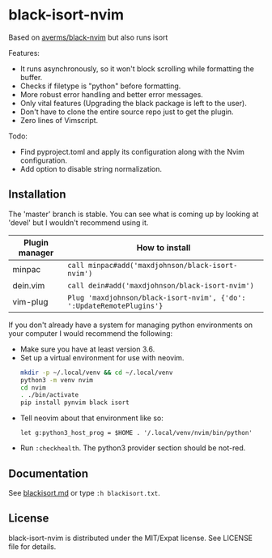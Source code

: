 # black-isort-nvim

Based on [averms/black-nvim] but also runs isort

Features:

- It runs asynchronously, so it won't block scrolling while formatting the buffer.
- Checks if filetype is "python" before formatting.
- More robust error handling and better error messages.
- Only vital features (Upgrading the black package is left to the user).
- Don't have to clone the entire source repo just to get the plugin.
- Zero lines of Vimscript.

Todo:
- Find pyproject.toml and apply its configuration along with the Nvim configuration. 
- Add option to disable string normalization.

[averms/black-nvim]: https://github.com/averms/black-nvim

## Installation

The 'master' branch is stable. You can see what is coming up by looking at 'devel' but
I wouldn't recommend using it.

| Plugin manager | How to install                                             |
|----------------|------------------------------------------------------------|
| minpac         | `call minpac#add('maxdjohnson/black-isort-nvim')`                     |
| dein.vim       | `call dein#add('maxdjohnson/black-isort-nvim')`                       |
| vim-plug       | `Plug 'maxdjohnson/black-isort-nvim', {'do': ':UpdateRemotePlugins'}` |

If you don't already have a system for managing python environments on your computer
I would recommend the following:

- Make sure you have at least version 3.6.
- Set up a virtual environment for use with neovim.
  ```sh
  mkdir -p ~/.local/venv && cd ~/.local/venv
  python3 -m venv nvim
  cd nvim
  . ./bin/activate
  pip install pynvim black isort
  ```
- Tell neovim about that environment like so:
  ```vim
  let g:python3_host_prog = $HOME . '/.local/venv/nvim/bin/python'
  ```
- Run `:checkhealth`. The python3 provider section should be not-red.

## Documentation

See [blackisort.md](doc/blackisort.md) or type `:h blackisort.txt`.

## License

black-isort-nvim is distributed under the MIT/Expat license.
See LICENSE file for details.
